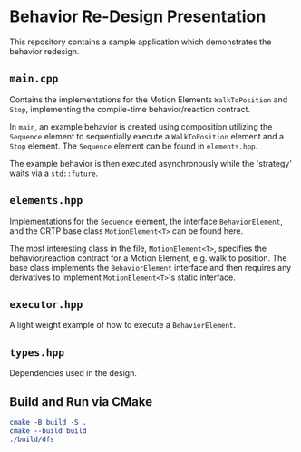 # Behavior Re-Design Presentation

This repository contains a sample application which demonstrates the behavior redesign.

## `main.cpp`

Contains the implementations for the Motion Elements `WalkToPosition` and `Stop`, implementing the compile-time behavior/reaction contract.

In `main`, an example behavior is created using composition utilizing the `Sequence` element to sequentially execute a `WalkToPosition` element and a `Stop` element. The `Sequence` element can be found in `elements.hpp`.

The example behavior is then executed asynchronously while the 'strategy' waits via a `std::future`.

## `elements.hpp`

Implementations for the `Sequence` element, the interface `BehaviorElement`, and the CRTP base class `MotionElement<T>` can be found here.

The most interesting class in the file, `MotionElement<T>`, specifies the behavior/reaction contract for a Motion Element, e.g. walk to position. The base class implements the `BehaviorElement` interface and then requires any derivatives to implement `MotionElement<T>`'s static interface.

## `executor.hpp`

A light weight example of how to execute a `BehaviorElement`.

## `types.hpp`

Dependencies used in the design.

## Build and Run via CMake

```cmake
cmake -B build -S .
cmake --build build
./build/dfs
```
